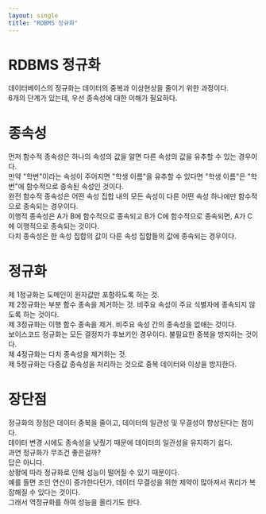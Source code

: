 ```yaml
---
layout: single
title: "RDBMS 정규화"
---
```


# RDBMS 정규화

데이터베이스의 정규화는 데이터의 중복과 이상현상을 줄이기 위한 과정이다.  
6개의 단계가 있는데, 우선 종속성에 대한 이해가 필요하다.  

# 종속성

먼저 함수적 종속성은 하나의 속성의 값을 알면 다른 속성의 값을 유추할 수 있는 경우이다.  
만약 "학번"이라는 속성이 주어지면 "학생 이름"을 유추할 수 있다면 "학생 이름"은 "학번"에 함수적으로 종속된 속성인 것이다.  
완전 함수적 종속성은 어떤 속성 집합 내의 모든 속성이 다른 어떤 속성 하나에만 함수적으로 종속되는 경우이다.  
이행적 종속성은 A가 B에 함수적으로 종속되고 B가 C에 함수적으로 종속되면, A가 C에 이행적으로 종속되는 것이다.  
다치 종속성은 한 속성 집합의 값이 다른 속성 집합들의 값에 종속되는 경우이다.  

# 정규화

제 1정규화는 도메인이 원자값만 포함하도록 하는 것.  
제 2정규화는 부분 함수 종속을 제거하는 것. 비주요 속성이 주요 식별자에 종속되지 않도록 하는 것이다.  
제 3정규화는 이행 함수 종속을 제거. 비주요 속성 간의 종속성을 없애는 것이다.  
보이스코드 정규화는 모든 결정자가 후보키인 경우이다. 불필요한 중복을 방지하는 것이다.  
제 4정규화는 다치 종속성을 제거하는 것.  
제 5정규화는 다중값 종속성을 처리하는 것으로 중복 데이터와 이상을 방지한다.  

# 장단점

정규화의 장점은 데이터 중복을 줄이고, 데이터의 일관성 및 무결성이 향상된다는 점이다.  
데이터 변경 시에도 종속성을 낮췄기 때문에 데이터의 일관성을 유지하기 쉽다.  
과연 정규화가 무조건 좋은걸까?  
답은 아니다.  
상황에 따라 정규화로 인해 성능이 떨어질 수 있기 때문이다.  
예를 들면 조인 연산이 증가한다던가, 데이터 무결성을 위한 제약이 많아져서 쿼리가 복잡해질 수 있다는 것이다.  
그래서 역정규화를 하여 성능을 올리기도 한다.
